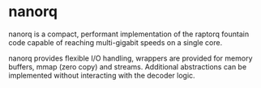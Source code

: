 # nanorq
nanorq is a compact, performant implementation of the raptorq fountain code capable of reaching multi-gigabit speeds on a single core.

nanorq provides flexible I/O handling, wrappers are provided for memory buffers, mmap (zero copy) and streams. Additional abstractions can be implemented without interacting with the decoder logic.




